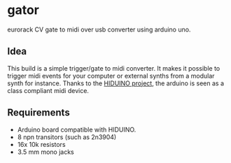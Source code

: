 # gator
eurorack CV gate to midi over usb converter using arduino uno.

## Idea
This build is a simple trigger/gate to midi converter. It makes it possible to trigger midi events for your computer or external synths from a modular synth for instance.
Thanks to the [HIDUINO project](https://github.com/ddiakopoulos/hiduino), the arduino is seen as a class compliant midi device.


## Requirements
- Arduino board compatible with HIDUINO.
- 8 npn transitors (such as 2n3904)
- 16x 10k resistors
- 3.5 mm mono jacks



